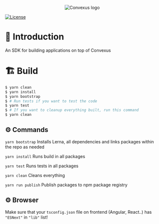 <p align="center">
  <img 
    src="https://i.imgur.com/qqIPMGE.png" 
    alt="Convexus logo">
</p>

[![License](https://img.shields.io/badge/License-Apache%202.0-blue.svg)](https://opensource.org/licenses/Apache-2.0)

# 📖 **Introduction**

An SDK for building applications on top of Convexus

# 🏗️ Build

```bash
$ yarn clean
$ yarn install
$ yarn bootstrap
$ # Run tests if you want to test the code
$ yarn test
$ # If you want to cleanup everything built, run this command
$ yarn clean
``` 

## ⚙️ Commands

`yarn bootstrap`
Installs Lerna, all dependencies and links packages within the repo as needed

`yarn install`
Runs build in all packages

`yarn test`
Runs tests in all packages

`yarn clean`
Cleans everything

`yarn run publish`
Publish packages to npm package registry

## ⚙️ Browser

Make sure that your `tsconfig.json` file on frontend (Angular, React..) has `"ESNext"` in `"lib"` list!
